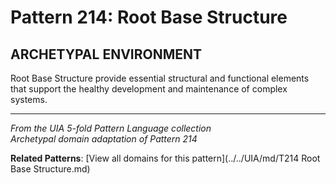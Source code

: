 # Pattern 214: Root Base Structure

## ARCHETYPAL ENVIRONMENT

Root Base Structure provide essential structural and functional elements that support the healthy development and maintenance of complex systems.

---

*From the UIA 5-fold Pattern Language collection*  
*Archetypal domain adaptation of Pattern 214*

**Related Patterns**: [View all domains for this pattern](../../UIA/md/T214 Root Base Structure.md)
